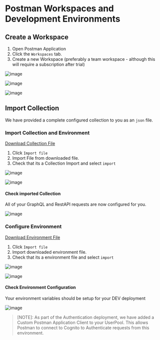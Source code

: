 # Postman Workspaces and Development Environments

## Create a Workspace

1. Open Postman Application
2. Click the `Workspaces` tab.
3. Create a new Workspace (preferably a team workspace - although this will require a subscription after trial)

![image](https://user-images.githubusercontent.com/47429329/180608940-a229d8cc-86a7-4f33-ac5a-b032e20a3160.png)

![image](https://user-images.githubusercontent.com/47429329/180608962-df4c71f3-1bb8-4ba4-a9b1-12ef2aa56d62.png)

![image](https://user-images.githubusercontent.com/47429329/180608976-ff9ed78f-1d47-4bef-b80f-8f14ee40460a.png)

## Import Collection

We have provided a complete configured collection to you as an `json` file.

### Import Collection and Environment

[Download Collection File](./cori-dev.postman.collection.json)

1. Click `Import file`
2. Import File from downloaded file.
3. Check that its a Collection Import and select `import`

![image](https://user-images.githubusercontent.com/47429329/180610114-3fdca7f7-3ed9-4a03-ada9-7a323accb56f.png)

![image](https://user-images.githubusercontent.com/47429329/180609998-401e51d7-174a-44ba-86f7-97d94a734203.png)

#### Check imported Collection

All of your GraphQL and RestAPI requests are now configured for you.

![image](https://user-images.githubusercontent.com/47429329/180610325-10a5c068-9dfb-4a2e-b601-040549da377c.png)


### Configure Environment

[Download Environment File](./cori-dev.postman_environment.json)

1. Click `Import file`
2. Import downloaded environment file.
3. Check that its a environment file and select `import`

![image](https://user-images.githubusercontent.com/47429329/180610116-9e7ee095-0317-41a3-a8fa-d2e029d07c75.png)

![image](https://user-images.githubusercontent.com/47429329/180610063-64f596c0-afd2-4350-9167-18e431f05cb7.png)

#### Check Environment Configuration

Your environment variables should be setup for your DEV deployment

![image](https://user-images.githubusercontent.com/47429329/180610183-6e8c2d6d-e264-416b-bd37-32bd31f8d734.png)

> [NOTE]: As part of the Authentication deployment, we have added a Custom Postman Application Client to your UserPool.  This allows Postman to connect to Cognito to Authenticate requests from this environment.